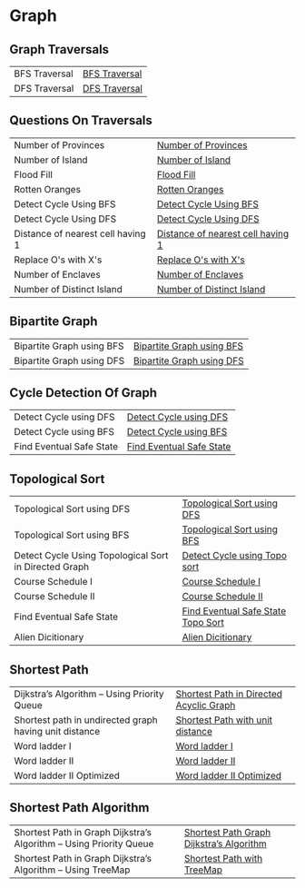 # Graph


<h2>Graph Traversals</h2>


<table>
  <tr>
    <td > BFS Traversal</td>
    <td> <a href="https://github.com/reeteshkesarwani/Graph/blob/main/BFS%20traversal.java"> BFS Traversal</a></td>
  </tr>
    <tr>
    <td > DFS Traversal</td>
    <td> <a href="https://github.com/reeteshkesarwani/Graph/blob/main/DFS%20traversal.java"> DFS Traversal</a></td>
  </tr>
</table>

<h2>Questions On Traversals</h2>
<table>
  <tr>
    <td > Number of Provinces</td>
    <td> <a href="https://github.com/reeteshkesarwani/Graph/blob/main/Number%20of%20Provinces.java"> Number of Provinces</a></td>
  </tr>
    <tr>
    <td > Number of Island</td>
    <td> <a href="https://github.com/reeteshkesarwani/Graph/blob/main/Number%20of%20Island.java"> Number of Island</a></td>
  </tr>
      <tr>
    <td > Flood Fill</td>
    <td> <a href="https://github.com/reeteshkesarwani/Graph/blob/main/FloodFill.java"> Flood Fill</a></td>
  </tr>
  <tr>
    <td > Rotten Oranges</td>
    <td> <a href="https://github.com/reeteshkesarwani/Graph/blob/main/RottenTomatoes.java"> Rotten Oranges</a></td>
  </tr>
    <tr>
    <td > Detect Cycle Using BFS</td>
    <td> <a href="https://github.com/reeteshkesarwani/Graph/blob/main/Detect%20Directed%20Graph%20using%20BFS.java"> Detect Cycle Using BFS</a></td>
  </tr>
     <tr>
    <td > Detect Cycle Using DFS</td>
    <td> <a href="https://github.com/reeteshkesarwani/Graph/blob/main/Detect%20Direction%20Graph%20using%20DFS.java"> Detect Cycle Using DFS</a></td>
  </tr>

   <tr>
    <td > Distance of nearest cell having 1</td>
    <td> <a href="https://github.com/reeteshkesarwani/Graph/blob/main/Distance%20of%20nearest%20cell%20is%201.java"> Distance of nearest cell having 1</a></td>
  </tr>

  <tr>
    <td > Replace O's with X's</td>
    <td> <a href="https://github.com/reeteshkesarwani/Graph/blob/main/Replace%20O's%20with%20X's.java"> Replace O's with X's</a></td>
  </tr>

  <tr>
    <td > Number of Enclaves</td>
    <td> <a href="https://github.com/reeteshkesarwani/Graph/blob/main/Number%20of%20Enclaves.java">Number of Enclaves</a></td>
  </tr>

  <tr>
    <td > Number of Distinct Island</td>
    <td> <a href="https://github.com/reeteshkesarwani/Graph/blob/main/Number%20of%20Distinct%20Islands.java"> Number of Distinct Island</a></td>
  </tr>


</table>

<h2>Bipartite Graph</h2>

<table>
  <tr>
    <td > Bipartite Graph using BFS</td>
    <td> <a href="https://github.com/reeteshkesarwani/Graph/blob/main/Bipartite%20Graph.java"> Bipartite Graph using BFS</a></td>
  </tr>
    <tr>
    <td > Bipartite Graph using DFS</td>
    <td> <a href="https://github.com/reeteshkesarwani/Graph/blob/main/Bipartite%20Graph.java"> Bipartite Graph using DFS</a></td>
  </tr>
</table>


<h2>Cycle Detection Of Graph</h2>

<table>
  <tr>
    <td > Detect Cycle using DFS</td>
    <td> <a href="https://github.com/reeteshkesarwani/Graph/blob/main/Detect%20Direction%20Graph%20using%20DFS.java"> Detect Cycle using DFS</a></td>
  </tr>
    <tr>
    <td > Detect Cycle using BFS</td>
    <td> <a href="https://github.com/reeteshkesarwani/Graph/blob/main/Detect%20Directed%20Graph%20using%20BFS.java"> Detect Cycle using BFS</a></td>
  </tr>
  <tr>
    <td >Find Eventual Safe State</td>
    <td> <a href="https://github.com/reeteshkesarwani/Graph/blob/main/Find%20Eventual%20safe%20State.java"> Find Eventual Safe State </a></td>
  </tr>
</table>

<h2>Topological Sort</h2>

<table>
  <tr>
    <td > Topological Sort using DFS</td>
    <td> <a href="https://github.com/reeteshkesarwani/Graph/blob/main/topological%20sort.java"> Topological Sort using DFS</a></td>
  </tr>
    <tr>
    <td > Topological Sort using BFS</td>
    <td> <a href="https://github.com/reeteshkesarwani/Graph/blob/main/Topoloical%20sort%20BFS.java"> Topological Sort using BFS</a></td>
  </tr>

   <tr>
    <td > Detect Cycle Using Topological Sort in Directed Graph</td>
    <td> <a href="https://github.com/reeteshkesarwani/Graph/blob/main/Detect%20Cycle%20in%20Directed%20graph.java"> Detect Cycle using Topo sort</a></td>
  </tr>

   <tr>
    <td >Course Schedule I</td>
    <td> <a href="https://github.com/reeteshkesarwani/Graph/blob/main/Course%20Schedule.java"> Course Schedule I</a></td>
  </tr>
   <tr>
    <td >Course Schedule II</td>
    <td> <a href="https://github.com/reeteshkesarwani/Graph/blob/main/Couse%20schedule%20II.java"> Course Schedule II</a></td>
  </tr>
     <tr>
    <td >Find Eventual Safe State</td>
    <td> <a href="https://github.com/reeteshkesarwani/Graph/blob/main/Find%20Eventual%20safe%20state%20Using%20topological%20sort.java"> Find Eventual Safe State Topo Sort</a></td>
  </tr>

  <tr>
    <td >Alien Dicitionary</td>
    <td> <a href="https://github.com/reeteshkesarwani/Graph/blob/main/Alien%20Dicitionary.java"> Alien Dicitionary</a></td>
  </tr>
</table>

<h2>Shortest Path</h2>
<table>
  <tr>
    <td > Dijkstra’s Algorithm – Using Priority Queue</td>
    <td> <a href="https://github.com/reeteshkesarwani/Graph/blob/main/Shortest%20Path%20in%20Directed%20Acyclic%20Graph.java"> Shortest Path in Directed Acyclic Graph</a></td>
  </tr>
    <tr>
    <td > Shortest path in undirected graph having unit distance</td>
    <td> <a href="https://github.com/reeteshkesarwani/Graph/blob/main/Shortest%20path%20in%20undirected%20graph%20having%20unit%20distance.java"> Shortest Path with unit distance</a></td>
  </tr>
  <tr>
    <td >Word ladder I</td>
    <td> <a href="https://github.com/reeteshkesarwani/Graph/blob/main/word%20ladder.java"> Word ladder I </a></td>
  </tr>
    <tr>
    <td >Word ladder II</td>
    <td> <a href="https://github.com/reeteshkesarwani/Graph/blob/main/word%20ladderII%20.java"> Word ladder II</a></td>
  </tr>
  <tr>
    <td >Word ladder II Optimized</td>
    <td> <a href="https://github.com/reeteshkesarwani/Graph/blob/main/word%20ladder%20II%20optmz.java"> Word ladder II Optimized</a></td>
  </tr>
</table>

<h2>Shortest Path Algorithm</h2>
<table>
  <tr>
    <td > Shortest Path in Graph Dijkstra’s Algorithm – Using Priority Queue</td>
    <td> <a href="https://github.com/reeteshkesarwani/Graph/blob/main/Implementing%20Dijkstra%20Algorithm%20Using%20PriorityQueue.java"> Shortest Path Graph Dijkstra’s Algorithm</a></td>
  </tr>
    <tr>
    <td > Shortest Path in Graph Dijkstra’s Algorithm – Using TreeMap</td>
    <td> <a href="https://github.com/reeteshkesarwani/Graph/blob/main/Dijkstra's%20Algorithm%20using%20set.java"> Shortest Path with TreeMap</a></td>
  </tr>
</table>
